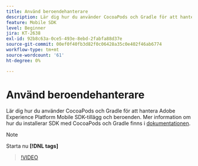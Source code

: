 ```yaml
---
title: Använd beroendehanterare
description: Lär dig hur du använder CocoaPods och Gradle för att hantera SDK-tillägg och beroenden för mobila enheter.
feature: Mobile SDK
level: Beginner
jira: KT-2638
exl-id: 92b8c63a-0ce5-493e-8ebd-2fabfa88d37e
source-git-commit: 00ef0f40fb3d82f0c06428a35c0e402f46ab6774
workflow-type: tm+mt
source-wordcount: '61'
ht-degree: 0%

---
```


# Använd beroendehanterare

Lär dig hur du använder CocoaPods och Gradle för att hantera Adobe Experience Platform Mobile SDK-tillägg och beroenden. Mer information om hur du installerar SDK med CocoaPods och Gradle finns i [dokumentationen](https://developer.adobe.com/client-sdks/documentation/getting-started/get-the-sdk/).

>[!NOTE]
>
> Starta nu **[!DNL tags]**

>[!VIDEO](https://video.tv.adobe.com/v/26263/?learn=on)
